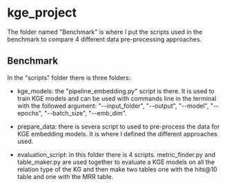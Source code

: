 # kge_project

The folder named "Benchmark" is where I put the scripts used in the benchmark to compare 4 different data pre-processing approaches. 

## Benchmark

In the "scripts" folder there is three folders:
- kge_models: the "pipeline_embedding.py" script is there. It is used to train KGE models and can be used with commands line in the terminal with the followed argument: "--input_folder", "--output", "--model", "--epochs", "--batch_size", "--emb_dim".

- prepare_data: there is severa script to used to pre-process the data for KGE embedding models. It is where I defined the different approaches used.

- evaluation_script: in this folder there is 4 scripts. metric_finder.py and table_maker.py are used together to evaluate a KGE models on all the relation type of the KG and then make two tables one with the hits@10 table and one with the MRR table.

